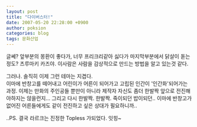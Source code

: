 ```yaml
---
layout: post
title: "다이버스터!"
date: 2007-05-20 22:28:00 +0900
author: poksion
categories: blog
tags: 문화산업
---
```


글쎄? 앞부분의 몽환이 좋다가, 너무 프리크리같아 싫다가 마지막부분에서 닭살이 돋는 정도?
츠루마키 카즈야. 이사람은 사람을 감상적으로 만드는 방법을 알고 있는것 같다.

그러나. 솔직히 이제 그런 테마는 지겹다. <br/>
이마에 반창고를 떼어내고 어린이가 어른이 되어가고 고립된 인간이 '인간화'되어가는 과정. 이제는 만화의 주인공들 뿐만이 아니라 제작자 자신도 좀더 한발짝 앞으로 전진해야하지는 않을런지... 그리고 다시 한발짝. 한발짝. 죽이되던 밥이되던.. 이마에 반창고가 없어진 어른들에게도 같이 전진하고 싶은 상대가 필요하니까..

..PS. 결국 라르크는 진정한 Topless 가되었다. 잇힝~

